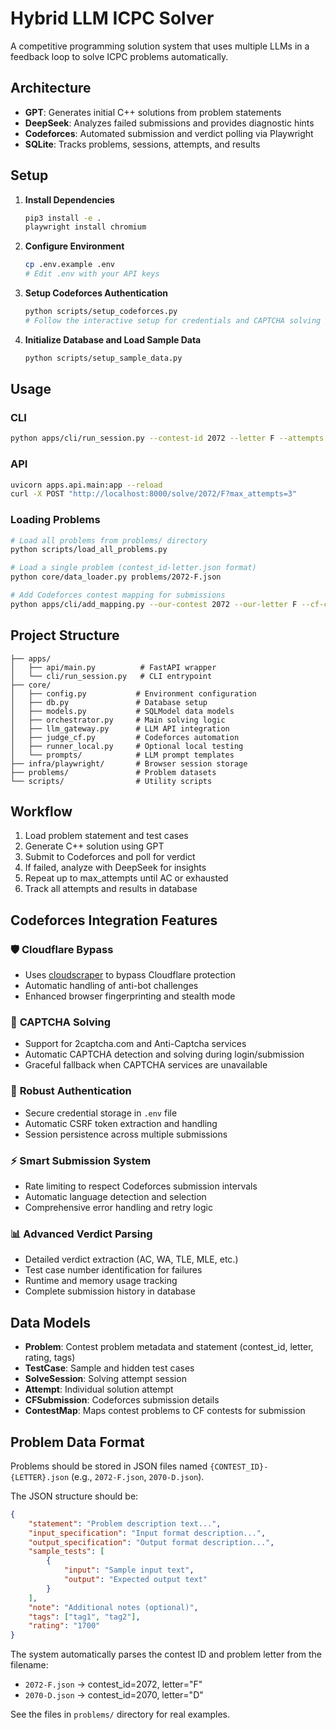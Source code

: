 # Hybrid LLM ICPC Solver

A competitive programming solution system that uses multiple LLMs in a feedback loop to solve ICPC problems automatically.

## Architecture

- **GPT**: Generates initial C++ solutions from problem statements
- **DeepSeek**: Analyzes failed submissions and provides diagnostic hints  
- **Codeforces**: Automated submission and verdict polling via Playwright
- **SQLite**: Tracks problems, sessions, attempts, and results

## Setup

1. **Install Dependencies**
   ```bash
   pip3 install -e .
   playwright install chromium
   ```

2. **Configure Environment**
   ```bash
   cp .env.example .env
   # Edit .env with your API keys
   ```

3. **Setup Codeforces Authentication**
   ```bash
   python scripts/setup_codeforces.py
   # Follow the interactive setup for credentials and CAPTCHA solving
   ```

4. **Initialize Database and Load Sample Data**
   ```bash
   python scripts/setup_sample_data.py
   ```

## Usage

### CLI
```bash
python apps/cli/run_session.py --contest-id 2072 --letter F --attempts 3
```

### API
```bash
uvicorn apps.api.main:app --reload
curl -X POST "http://localhost:8000/solve/2072/F?max_attempts=3"
```

### Loading Problems
```bash
# Load all problems from problems/ directory
python scripts/load_all_problems.py

# Load a single problem (contest_id-letter.json format)
python core/data_loader.py problems/2072-F.json

# Add Codeforces contest mapping for submissions
python apps/cli/add_mapping.py --our-contest 2072 --our-letter F --cf-contest 102951 --cf-letter A
```

## Project Structure

```
├── apps/
│   ├── api/main.py          # FastAPI wrapper
│   └── cli/run_session.py   # CLI entrypoint
├── core/
│   ├── config.py           # Environment configuration
│   ├── db.py               # Database setup
│   ├── models.py           # SQLModel data models
│   ├── orchestrator.py     # Main solving logic
│   ├── llm_gateway.py      # LLM API integration
│   ├── judge_cf.py         # Codeforces automation
│   ├── runner_local.py     # Optional local testing
│   └── prompts/            # LLM prompt templates
├── infra/playwright/       # Browser session storage
├── problems/               # Problem datasets
└── scripts/                # Utility scripts
```

## Workflow

1. Load problem statement and test cases
2. Generate C++ solution using GPT
3. Submit to Codeforces and poll for verdict
4. If failed, analyze with DeepSeek for insights  
5. Repeat up to max_attempts until AC or exhausted
6. Track all attempts and results in database

## Codeforces Integration Features

### 🛡️ **Cloudflare Bypass**
- Uses [cloudscraper](https://github.com/VeNoMouS/cloudscraper) to bypass Cloudflare protection
- Automatic handling of anti-bot challenges
- Enhanced browser fingerprinting and stealth mode

### 🤖 **CAPTCHA Solving**
- Support for 2captcha.com and Anti-Captcha services
- Automatic CAPTCHA detection and solving during login/submission
- Graceful fallback when CAPTCHA services are unavailable

### 🔐 **Robust Authentication**
- Secure credential storage in `.env` file
- Automatic CSRF token extraction and handling
- Session persistence across multiple submissions

### ⚡ **Smart Submission System**
- Rate limiting to respect Codeforces submission intervals
- Automatic language detection and selection
- Comprehensive error handling and retry logic

### 📊 **Advanced Verdict Parsing**
- Detailed verdict extraction (AC, WA, TLE, MLE, etc.)
- Test case number identification for failures
- Runtime and memory usage tracking
- Complete submission history in database

## Data Models

- **Problem**: Contest problem metadata and statement (contest_id, letter, rating, tags)
- **TestCase**: Sample and hidden test cases
- **SolveSession**: Solving attempt session
- **Attempt**: Individual solution attempt
- **CFSubmission**: Codeforces submission details
- **ContestMap**: Maps contest problems to CF contests for submission

## Problem Data Format

Problems should be stored in JSON files named `{CONTEST_ID}-{LETTER}.json` (e.g., `2072-F.json`, `2070-D.json`).

The JSON structure should be:

```json
{
    "statement": "Problem description text...",
    "input_specification": "Input format description...",
    "output_specification": "Output format description...",
    "sample_tests": [
        {
            "input": "Sample input text",
            "output": "Expected output text"
        }
    ],
    "note": "Additional notes (optional)",
    "tags": ["tag1", "tag2"],
    "rating": "1700"
}
```

The system automatically parses the contest ID and problem letter from the filename:
- `2072-F.json` → contest_id=2072, letter="F"
- `2070-D.json` → contest_id=2070, letter="D"

See the files in `problems/` directory for real examples.
